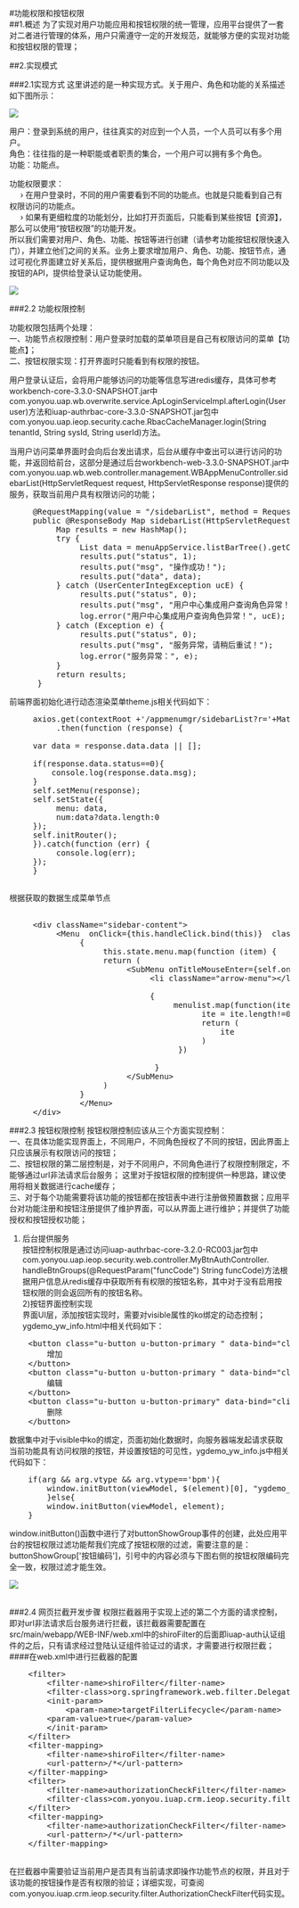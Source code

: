 #功能权限和按钮权限
</br>
##1.概述
为了实现对用户功能应用和按钮权限的统一管理，应用平台提供了一套对二者进行管理的体系，用户只需遵守一定的开发规范，就能够方便的实现对功能和按钮权限的管理；

##2.实现模式


###2.1实现方式
这里讲述的是一种实现方式。关于用户、角色和功能的关系描述如下图所示：

![](https://i.imgur.com/G9ptlWf.png)

用户：登录到系统的用户，往往真实的对应到一个人员，一个人员可以有多个用户。</br>
角色：往往指的是一种职能或者职责的集合，一个用户可以拥有多个角色。</br>
功能：功能点。

功能权限要求：</br>
&nbsp;&nbsp;&nbsp;&nbsp;&nbsp;&rsaquo; 在用户登录时，不同的用户需要看到不同的功能点。也就是只能看到自己有权限访问的功能点。 </br>
&nbsp;&nbsp;&nbsp;&nbsp;&nbsp;&rsaquo; 如果有更细粒度的功能划分，比如打开页面后，只能看到某些按钮【资源】，那么可以使用“按钮权限”的功能开发。</br>
所以我们需要对用户、角色、功能、按钮等进行创建（请参考功能按钮权限快速入门），并建立他们之间的关系。业务上要求增加用户、角色、功能、按钮节点，通过可视化界面建立好关系后，提供根据用户查询角色，每个角色对应不同功能以及按钮的API，提供给登录认证功能使用。

![](https://i.imgur.com/gp1GY98.png)

###2.2 功能权限控制

功能权限包括两个处理：</br>
一、功能节点权限控制：用户登录时加载的菜单项目是自己有权限访问的菜单【功能点】；</br>
二、按钮权限实现：打开界面时只能看到有权限的按钮。
</br>

用户登录认证后，会将用户能够访问的功能等信息写进redis缓存，具体可参考workbench-core-3.3.0-SNAPSHOT.jar中 com.yonyou.uap.wb.overwrite.service.ApLoginServiceImpl.afterLogin(User user)方法和iuap-authrbac-core-3.3.0-SNAPSHOT.jar包中com.yonyou.uap.ieop.security.cache.RbacCacheManager.login(String tenantId, String sysId, String userId)方法。

当用户访问菜单界面时会向后台发出请求，后台从缓存中查出可以进行访问的功能，并返回给前台，这部分是通过后台workbench-web-3.3.0-SNAPSHOT.jar中 com.yonyou.uap.wb.web.controller.management.WBAppMenuController.sidebarList(HttpServletRequest request, HttpServletResponse response)提供的服务，获取当前用户具有权限访问的功能；


<pre>
     @RequestMapping(value = "/sidebarList", method = RequestMethod.GET)
     public @ResponseBody Map<String, Object> sidebarList(HttpServletRequest request, HttpServletResponse response) {
          Map<String, Object> results = new HashMap<String, Object>();
          try {
               List<SideBarMenu> data = menuAppService.listBarTree().getChildren();
               results.put("status", 1);
               results.put("msg", "操作成功！");
               results.put("data", data);
          } catch (UserCenterIntegException ucE) {
               results.put("status", 0);
               results.put("msg", "用户中心集成用户查询角色异常！");
               log.error("用户中心集成用户查询角色异常！", ucE);
          } catch (Exception e) {
               results.put("status", 0);
               results.put("msg", "服务异常，请稍后重试！");
               log.error("服务异常：", e);
          }
          return results;
      }
</pre>


前端界面初始化进行动态渲染菜单theme.js相关代码如下： 
<pre>
     axios.get(contextRoot +'/appmenumgr/sidebarList?r='+Math.random())
          .then(function (response) {

     var data = response.data.data || [];

     if(response.data.status==0){
         console.log(response.data.msg);
     }
     self.setMenu(response);
     self.setState({
          menu: data,
          num:data?data.length:0
     });
     self.initRouter();
     }).catch(function (err) {
          console.log(err);
     });
     }

</pre>

根据获取的数据生成菜单节点</br></br>
<pre>
     &lt;div className="sidebar-content">
          &lt;Menu  onClick={this.handleClick.bind(this)}  className="u-menu-max1"  style={{marginTop:'-'+this.state.curNum*50}}  mode="vertical" >
               {
                    this.state.menu.map(function (item) {
                    return (
                         &lt;SubMenu onTitleMouseEnter={self.onTitleMouseEnter.bind(self)} key={item.menuId} className={'second-menu '+selected+ ' '+ noSecond +' menu-cloum-'+pages} children={item.children} title={title}>
                              &lt;li className="arrow-menu">&lt;/li>
                     
                              {
                                   menulist.map(function(ite,i){
                                         ite = ite.length!=0?&lt;li className="u-menu-list">{ite}&lt;/li>:ite;
                                         return (
                                             ite
                                         )
                                    })

                               }
                         &lt;/SubMenu>
                    )
               }
               &lt;/Menu>				
     &lt;/div>
</pre>


###2.3 按钮权限控制
按钮权限控制应该从三个方面实现控制：</br>
一、在具体功能实现界面上，不同用户，不同角色授权了不同的按钮，因此界面上只应该展示有权限访问的按钮；</br>
二、按钮权限的第二层控制是，对于不同用户，不同角色进行了权限控制限定，不能够通过url非法请求后台服务； 这里对于按钮权限的控制提供一种思路，建议使用将相关数据进行cache缓存；</br>
三、对于每个功能需要将该功能的按钮都在按钮表中进行注册做预置数据；应用平台对功能注册和按钮注册提供了维护界面，可以从界面上进行维护；并提供了功能授权和按钮授权功能；</br>

1) 后台提供服务</br>
按钮控制权限是通过访问iuap-authrbac-core-3.2.0-RC003.jar包中com.yonyou.uap.ieop.security.web.controller.MyBtnAuthController. handleBtnGroups(@RequestParam("funcCode") String funcCode)方法根据用户信息从redis缓存中获取所有有权限的按钮名称，其中对于没有启用按钮权限的则会返回所有的按钮名称。</br>
2)按钮界面控制实现</br>
界面UI层，添加按钮实现时，需要对visible属性的ko绑定的动态控制；ygdemo_yw_info.html中相关代码如下：</br>
<pre>
    &lt;button class="u-button u-button-primary " data-bind="click: event.addClick, visible: buttonShowGroup['add']">
        增加
    &lt;/button>
    &lt;button class="u-button u-button-primary " data-bind="click: event.editClick, visible: buttonShowGroup['update']">
        编辑
    &lt;/button>
    &lt;button class="u-button u-button-primary" data-bind="click: event.delRow, visible: buttonShowGroup['delete']">
        删除
    &lt;/button>
</pre>
数据集中对于visible中ko的绑定，页面初始化数据时，向服务器端发起请求获取当前功能具有访问权限的按钮，并设置按钮的可见性，ygdemo_yw_info.js中相关代码如下：
<pre>
    if(arg && arg.vtype && arg.vtype=='bpm'){
        window.initButton(viewModel, $(element)[0], "ygdemo_yw_info");
        }else{
        window.initButton(viewModel, element);
    }
</pre>
window.initButton()函数中进行了对buttonShowGroup事件的创建，此处应用平台的按钮权限过滤功能帮我们完成了按钮权限的过滤，需要注意的是：buttonShowGroup['按钮编码']，引号中的内容必须与下图右侧的按钮权限编码完全一致，权限过滤才能生效。

![](https://i.imgur.com/gYZhk2h.png)

</br>
###2.4 网页拦截开发步骤
权限拦截器用于实现上述的第二个方面的请求控制，即对url非法请求后台服务进行拦截，该拦截器需要配置在src/main/webapp/WEB-INF/web.xml中的shiroFilter的后面即iuap-auth认证组件的之后，只有请求经过登陆认证组件验证过的请求，才需要进行权限拦截；
####在web.xml中进行拦截器的配置
<pre>
    &lt;filter>
        &lt;filter-name>shiroFilter&lt;/filter-name>
        &lt;filter-class>org.springframework.web.filter.DelegatingFilterProxy&lt;/filter-class>
        &lt;init-param>
            &lt;param-name>targetFilterLifecycle&lt;/param-name>
        &lt;param-value>true&lt;/param-value>
        &lt;/init-param>
    &lt;/filter>
    &lt;filter-mapping>
        &lt;filter-name>shiroFilter&lt;/filter-name>
        &lt;url-pattern>/*&lt;/url-pattern>
    &lt;/filter-mapping>
    &lt;filter>
        &lt;filter-name>authorizationCheckFilter&lt;/filter-name>
        &lt;filter-class>com.yonyou.iuap.crm.ieop.security.filter.AuthorizationCheckFilter&lt;/filter-class>
    &lt;/filter>
    &lt;filter-mapping>
        &lt;filter-name>authorizationCheckFilter&lt;/filter-name>
        &lt;url-pattern>/*&lt;/url-pattern>
    &lt;/filter-mapping>
</pre>
</br>
在拦截器中需要验证当前用户是否具有当前请求即操作功能节点的权限，并且对于该功能的按钮操作是否有权限的验证；详细实现，可查阅com.yonyou.iuap.crm.ieop.security.filter.AuthorizationCheckFilter代码实现。

